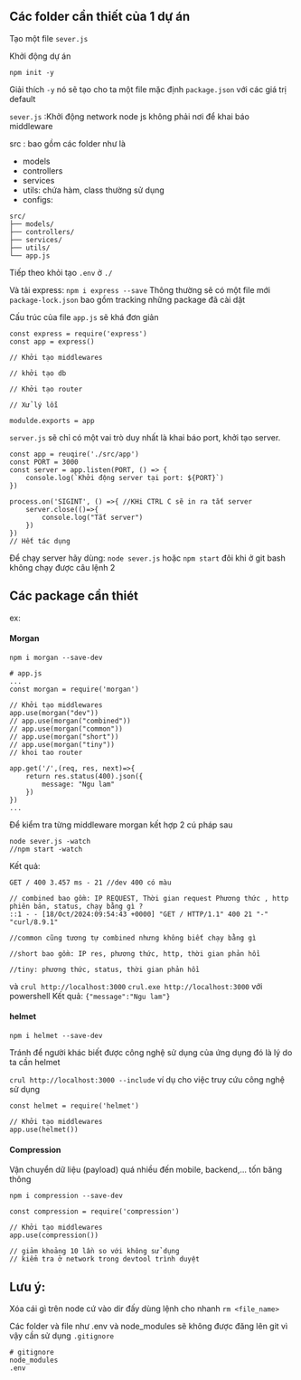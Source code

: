 ## Các folder cần thiết của 1 dự án

Tạo một file `sever.js`

Khởi động dự án

`
npm init -y
`

Giải thích `-y` nó sẽ tạo cho ta một file mặc định `package.json` với các giá trị default

`sever.js` :Khởi động network node js không phải nơi để khai báo middleware

src : bao gồm các folder như là
- models
- controllers
- services
- utils: chứa hàm, class thường sử dụng
- configs:
```
src/
├── models/
├── controllers/
├── services/
├── utils/
└── app.js
```

Tiếp theo khỏi tạo `.env` ở `./`

Và tải express: `npm i express --save`
Thông thường sẽ có một file mới `package-lock.json`  bao gồm tracking những package đã cài dặt

Cấu trúc của file `app.js` sẽ khá đơn giản
```
const express = require('express')
const app = express()

// Khởi tạo middlewares

// khởi tạo db

// Khởi tạo router

// Xử lý lỗi

modulde.exports = app
```

`server.js` sẽ chỉ có một vai trò duy nhất là khai báo port, khởi tạo server.
```
const app = reuqire('./src/app')
const PORT = 3000
const server = app.listen(PORT, () => {
    console.log(`Khởi động server tại port: ${PORT}`)
})

process.on('SIGINT', () =>{ //KHi CTRL C sẽ in ra tắt server
    server.close(()=>{
        console.log("Tắt server")
    })
})
// Hết tác dụng
```
Để chạy server hãy dùng:
`node sever.js` hoặc `npm start` đôi khi ở git bash không chạy được câu lệnh 2

## Các package cần thiét
ex: 
#### Morgan
`npm i morgan --save-dev`


```
# app.js
...
const morgan = require('morgan')

// Khởi tạo middlewares
app.use(morgan("dev"))
// app.use(morgan("combined"))
// app.use(morgan("common"))
// app.use(morgan("short"))
// app.use(morgan("tiny"))
// khoi tao router

app.get('/',(req, res, next)=>{
    return res.status(400).json({
        message: "Ngu lam"
    })
})
...
```
Để kiểm tra từng middleware morgan kết hợp 2 cú pháp sau
```
node sever.js -watch 
//npm start -watch
```
Kết quả:
```
GET / 400 3.457 ms - 21 //dev 400 có màu

// combined bao gồm: IP REQUEST, Thời gian request Phương thức , http phiên bản, status, chạy bằng gì ?
::1 - - [18/Oct/2024:09:54:43 +0000] "GET / HTTP/1.1" 400 21 "-" "curl/8.9.1"

//common cũng tương tự combined nhưng không biết chạy bằng gì

//short bao gồm: IP res, phương thức, http, thời gian phản hồi

//tiny: phương thức, status, thời gian phản hồi
```
và
`crul http://localhost:3000`
`crul.exe http://localhost:3000` với powershell
Kết quả:
`{"message":"Ngu lam"}`

#### helmet
`npm i helmet --save-dev`

Tránh để người khác biết được công nghệ sử dụng của ứng dụng đó là lý do ta cần helmet

`crul http://localhost:3000 --include` ví dụ cho việc truy cứu công nghệ sử dụng

```
const helmet = require('helmet')

// Khởi tạo middlewares
app.use(helmet())
```
#### Compression
Vận chuyển dữ liệu (payload) quá nhiều đến mobile, backend,... tốn băng thông

`npm i compression --save-dev`

```
const compression = require('compression')

// Khởi tạo middlewares
app.use(compression())

// giảm khoảng 10 lần so với không sử dụng
// kiểm tra ở network trong devtool trình duyệt
```
## Lưu ý:
Xóa cái gì trên node cứ vào dir đấy dùng lệnh cho nhanh
`rm <file_name>`

Các folder và file như .env và node_modules sẽ không được đăng lên git vì vậy cần sử dụng `.gitignore`
```
# gitignore
node_modules
.env
```